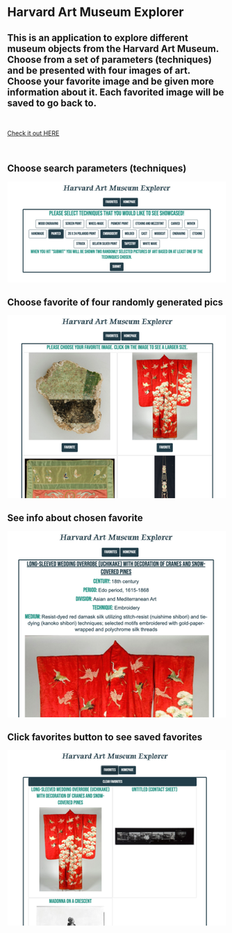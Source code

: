 # Harvard Art Museum Explorer

## This is an application to explore different museum objects from the Harvard Art Museum. Choose from a set of parameters (techniques) and be presented with four images of art. Choose your favorite image and be given more information about it. Each favorited image will be saved to go back to.

<br>

[Check it out HERE](https://tbro4.github.io/harvard-art-museum/)

<br>

## Choose search parameters (techniques)

![Homepage](./assets/screenshots/homepage.png)

## Choose favorite of four randomly generated pics

![Choose Favorite](./assets/screenshots/4pics.png)

## See info about chosen favorite

![Favorite Choice](./assets/screenshots/imgInfo.png)

## Click favorites button to see saved favorites

![Favorites Page](./assets/screenshots/favorites.png)
